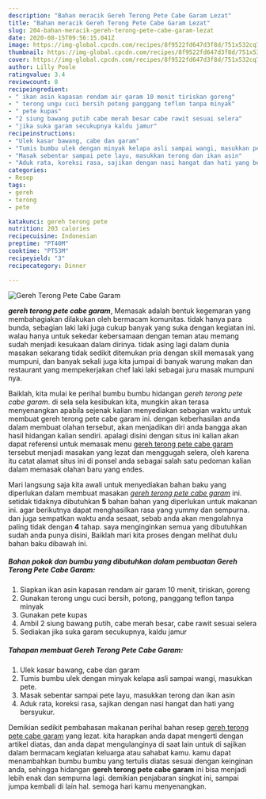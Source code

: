 ```yaml
---
description: "Bahan meracik Gereh Terong Pete Cabe Garam Lezat"
title: "Bahan meracik Gereh Terong Pete Cabe Garam Lezat"
slug: 204-bahan-meracik-gereh-terong-pete-cabe-garam-lezat
date: 2020-08-15T09:56:15.041Z
image: https://img-global.cpcdn.com/recipes/8f9522fd647d3f8d/751x532cq70/gereh-terong-pete-cabe-garam-foto-resep-utama.jpg
thumbnail: https://img-global.cpcdn.com/recipes/8f9522fd647d3f8d/751x532cq70/gereh-terong-pete-cabe-garam-foto-resep-utama.jpg
cover: https://img-global.cpcdn.com/recipes/8f9522fd647d3f8d/751x532cq70/gereh-terong-pete-cabe-garam-foto-resep-utama.jpg
author: Lilly Poole
ratingvalue: 3.4
reviewcount: 8
recipeingredient:
- " ikan asin kapasan rendam air garam 10 menit tiriskan goreng"
- " terong ungu cuci bersih potong panggang teflon tanpa minyak"
- " pete kupas"
- "2 siung bawang putih cabe merah besar cabe rawit sesuai selera"
- "jika suka garam secukupnya kaldu jamur"
recipeinstructions:
- "Ulek kasar bawang, cabe dan garam"
- "Tumis bumbu ulek dengan minyak kelapa asli sampai wangi, masukkan pete."
- "Masak sebentar sampai pete layu, masukkan terong dan ikan asin"
- "Aduk rata, koreksi rasa, sajikan dengan nasi hangat dan hati yang bersyukur."
categories:
- Resep
tags:
- gereh
- terong
- pete

katakunci: gereh terong pete 
nutrition: 203 calories
recipecuisine: Indonesian
preptime: "PT40M"
cooktime: "PT53M"
recipeyield: "3"
recipecategory: Dinner

---
```



![Gereh Terong Pete Cabe Garam](https://img-global.cpcdn.com/recipes/8f9522fd647d3f8d/751x532cq70/gereh-terong-pete-cabe-garam-foto-resep-utama.jpg)

<b><i>gereh terong pete cabe garam</i></b>, Memasak adalah bentuk kegemaran yang membahagiakan dilakukan oleh bermacam komunitas. tidak hanya para bunda, sebagian laki laki juga cukup banyak yang suka dengan kegiatan ini. walau hanya untuk sekedar kebersamaan dengan teman atau memang sudah menjadi kesukaan dalam dirinya. tidak asing lagi dalam dunia masakan sekarang tidak sedikit ditemukan pria dengan skill memasak yang mumpuni, dan banyak sekali juga kita jumpai di banyak warung makan dan restaurant yang mempekerjakan chef laki laki sebagai juru masak mumpuni nya.



Baiklah, kita mulai ke perihal bumbu bumbu hidangan <i>gereh terong pete cabe garam</i>. di sela sela kesibukan kita, mungkin akan terasa menyenangkan apabila sejenak kalian menyediakan sebagian waktu untuk membuat gereh terong pete cabe garam ini. dengan keberhasilan anda dalam membuat olahan tersebut, akan menjadikan diri anda bangga akan hasil hidangan kalian sendiri. apalagi disini dengan situs ini kalian akan dapat referensi untuk memasak menu <u>gereh terong pete cabe garam</u> tersebut menjadi masakan yang lezat dan menggugah selera, oleh karena itu catat alamat situs ini di ponsel anda sebagai salah satu pedoman kalian dalam memasak olahan baru yang endes.


Mari langsung saja kita awali untuk menyediakan bahan baku yang diperlukan dalam membuat masakan <u><i>gereh terong pete cabe garam</i></u> ini. setidak tidaknya dibutuhkan <b>5</b> bahan bahan yang diperlukan untuk makanan ini. agar berikutnya dapat menghasilkan rasa yang yummy dan sempurna. dan juga sempatkan waktu anda sesaat, sebab anda akan mengolahnya paling tidak dengan <b>4</b> tahap. saya menginginkan semua yang dibutuhkan sudah anda punya disini, Baiklah mari kita proses dengan melihat dulu bahan baku dibawah ini.

<!--inarticleads1-->

##### Bahan pokok dan bumbu yang dibutuhkan dalam pembuatan Gereh Terong Pete Cabe Garam:

1. Siapkan  ikan asin kapasan rendam air garam 10 menit, tiriskan, goreng
1. Gunakan  terong ungu cuci bersih, potong, panggang teflon tanpa minyak
1. Gunakan  pete kupas
1. Ambil 2 siung bawang putih, cabe merah besar, cabe rawit sesuai selera
1. Sediakan jika suka garam secukupnya, kaldu jamur




<!--inarticleads2-->

##### Tahapan membuat Gereh Terong Pete Cabe Garam:

1. Ulek kasar bawang, cabe dan garam
1. Tumis bumbu ulek dengan minyak kelapa asli sampai wangi, masukkan pete.
1. Masak sebentar sampai pete layu, masukkan terong dan ikan asin
1. Aduk rata, koreksi rasa, sajikan dengan nasi hangat dan hati yang bersyukur.




Demikian sedikit pembahasan makanan perihal bahan resep <u>gereh terong pete cabe garam</u> yang lezat. kita harapkan anda dapat mengerti dengan artikel diatas, dan anda dapat mengulanginya di saat lain untuk di sajikan dalam bermacam kegiatan keluarga atau sahabat kamu. kamu dapat menambahkan bumbu bumbu yang tertulis diatas sesuai dengan keinginan anda, sehingga hidangan <b>gereh terong pete cabe garam</b> ini bisa menjadi lebih enak dan sempurna lagi. demikian penjabaran singkat ini, sampai jumpa kembali di lain hal. semoga hari kamu menyenangkan.
